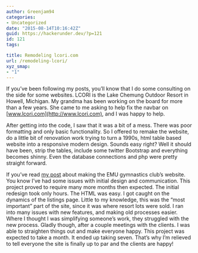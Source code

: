 ```yaml
---
author: Greenjam94
categories:
- Uncategorized
date: "2015-08-14T10:16:42Z"
guid: https://hackerunder.dev/?p=121
id: 121
tags:

title: Remodeling lcori.com
url: /remodeling-lcori/
xyz_smap:
- "1"
---
```


If you’ve been following my posts, you’ll know that I do some consulting on the side for some websites. LCORI is the Lake Chemung Outdoor Resort in Howell, Michigan. My grandma has been working on the board for more than a few years. She came to me asking to help fix the navbar on [www.lcori.com](http://www.lcori.com), and I was happy to help.

After getting into the code, I saw that it was a bit of a mess. There was poor formatting and only basic functionality. So I offered to remake the website, do a little bit of renovation work trying to turn a 1990s, html table based website into a responsive modern design. Sounds easy right? Well it should have been, strip the tables, include some twitter Bootstrap and everything becomes shinny. Even the database connections and php were pretty straight forward.

If you’ve read [my post](http://www.amazon.com/MIGHTIER-SWORD-PEN-ASST-4/dp/B0080IIZQU/ref=sr_1_3?ie=UTF8&qid=1439475100&sr=8-3&keywords=mighty+pen) about making the EMU gymnastics club’s website. You know I’ve had some issues with initial design and communication. This project proved to require many more months then expected. The initial redesign took only hours. The HTML was easy. I got caught on the dynamics of the listings page. Little to my knowledge, this was the “most important” part of the site, since it was where resort lots were sold. I ran into many issues with new features, and making old processes easier. Where I thought I was simplifying someone’s work, they struggled with the new process. Gladly though, after a couple meetings with the clients. I was able to straighten things out and make everyone happy. This project was expected to take a month. It ended up taking seven. That’s why I’m relieved to tell everyone the site is finally up to par and the clients are happy!